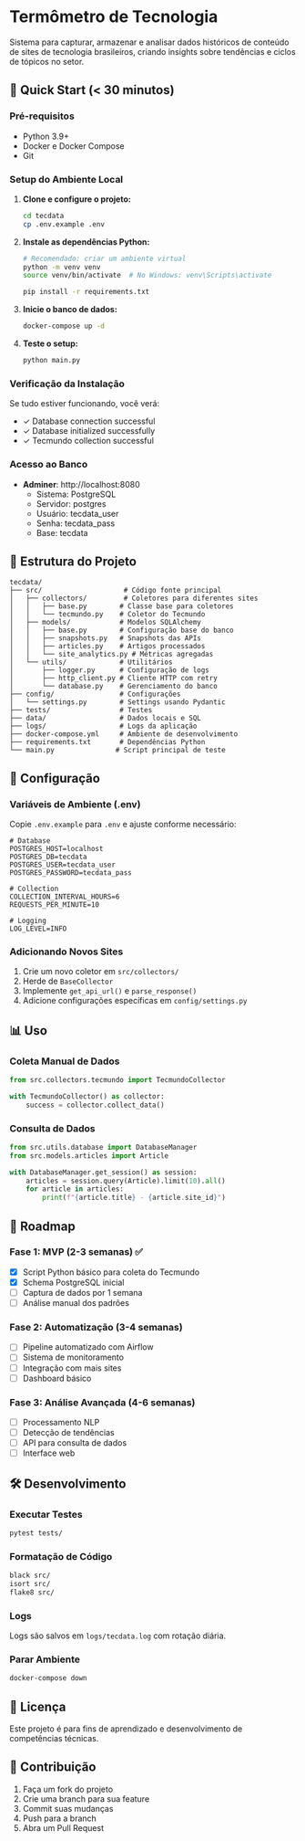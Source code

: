 # Termômetro de Tecnologia

Sistema para capturar, armazenar e analisar dados históricos de conteúdo de sites de tecnologia brasileiros, criando insights sobre tendências e ciclos de tópicos no setor.

## 🚀 Quick Start (< 30 minutos)

### Pré-requisitos

- Python 3.9+
- Docker e Docker Compose
- Git

### Setup do Ambiente Local

1. **Clone e configure o projeto:**
   ```bash
   cd tecdata
   cp .env.example .env
   ```

2. **Instale as dependências Python:**
   ```bash
   # Recomendado: criar um ambiente virtual
   python -m venv venv
   source venv/bin/activate  # No Windows: venv\Scripts\activate
   
   pip install -r requirements.txt
   ```

3. **Inicie o banco de dados:**
   ```bash
   docker-compose up -d
   ```

4. **Teste o setup:**
   ```bash
   python main.py
   ```

### Verificação da Instalação

Se tudo estiver funcionando, você verá:
- ✓ Database connection successful
- ✓ Database initialized successfully  
- ✓ Tecmundo collection successful

### Acesso ao Banco

- **Adminer**: http://localhost:8080
  - Sistema: PostgreSQL
  - Servidor: postgres
  - Usuário: tecdata_user
  - Senha: tecdata_pass
  - Base: tecdata

## 📁 Estrutura do Projeto

```
tecdata/
├── src/                    # Código fonte principal
│   ├── collectors/         # Coletores para diferentes sites
│   │   ├── base.py        # Classe base para coletores
│   │   └── tecmundo.py    # Coletor do Tecmundo
│   ├── models/            # Modelos SQLAlchemy
│   │   ├── base.py        # Configuração base do banco
│   │   ├── snapshots.py   # Snapshots das APIs
│   │   ├── articles.py    # Artigos processados
│   │   └── site_analytics.py # Métricas agregadas
│   └── utils/             # Utilitários
│       ├── logger.py      # Configuração de logs
│       ├── http_client.py # Cliente HTTP com retry
│       └── database.py    # Gerenciamento do banco
├── config/                # Configurações
│   └── settings.py        # Settings usando Pydantic
├── tests/                 # Testes
├── data/                  # Dados locais e SQL
├── logs/                  # Logs da aplicação
├── docker-compose.yml     # Ambiente de desenvolvimento
├── requirements.txt       # Dependências Python
└── main.py               # Script principal de teste
```

## 🔧 Configuração

### Variáveis de Ambiente (.env)

Copie `.env.example` para `.env` e ajuste conforme necessário:

```env
# Database
POSTGRES_HOST=localhost
POSTGRES_DB=tecdata
POSTGRES_USER=tecdata_user
POSTGRES_PASSWORD=tecdata_pass

# Collection
COLLECTION_INTERVAL_HOURS=6
REQUESTS_PER_MINUTE=10

# Logging
LOG_LEVEL=INFO
```

### Adicionando Novos Sites

1. Crie um novo coletor em `src/collectors/`
2. Herde de `BaseCollector`
3. Implemente `get_api_url()` e `parse_response()`
4. Adicione configurações específicas em `config/settings.py`

## 📊 Uso

### Coleta Manual de Dados

```python
from src.collectors.tecmundo import TecmundoCollector

with TecmundoCollector() as collector:
    success = collector.collect_data()
```

### Consulta de Dados

```python
from src.utils.database import DatabaseManager
from src.models.articles import Article

with DatabaseManager.get_session() as session:
    articles = session.query(Article).limit(10).all()
    for article in articles:
        print(f"{article.title} - {article.site_id}")
```

## 🚧 Roadmap

### Fase 1: MVP (2-3 semanas) ✅
- [x] Script Python básico para coleta do Tecmundo
- [x] Schema PostgreSQL inicial
- [ ] Captura de dados por 1 semana
- [ ] Análise manual dos padrões

### Fase 2: Automatização (3-4 semanas)
- [ ] Pipeline automatizado com Airflow
- [ ] Sistema de monitoramento
- [ ] Integração com mais sites
- [ ] Dashboard básico

### Fase 3: Análise Avançada (4-6 semanas)
- [ ] Processamento NLP
- [ ] Detecção de tendências
- [ ] API para consulta de dados
- [ ] Interface web

## 🛠️ Desenvolvimento

### Executar Testes

```bash
pytest tests/
```

### Formatação de Código

```bash
black src/
isort src/
flake8 src/
```

### Logs

Logs são salvos em `logs/tecdata.log` com rotação diária.

### Parar Ambiente

```bash
docker-compose down
```

## 📝 Licença

Este projeto é para fins de aprendizado e desenvolvimento de competências técnicas.

## 🤝 Contribuição

1. Faça um fork do projeto
2. Crie uma branch para sua feature
3. Commit suas mudanças
4. Push para a branch
5. Abra um Pull Request